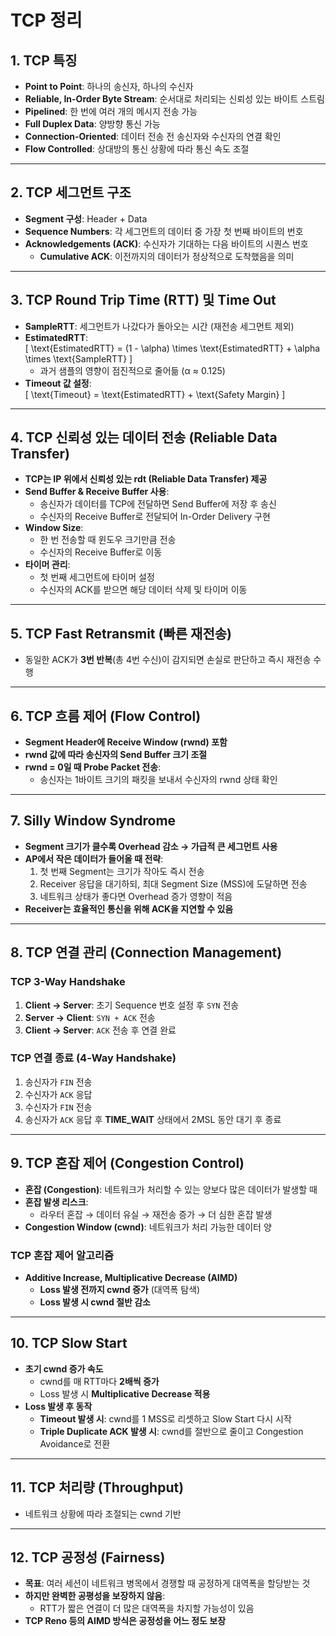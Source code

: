 # TCP 정리

## 1. TCP 특징
- **Point to Point**: 하나의 송신자, 하나의 수신자  
- **Reliable, In-Order Byte Stream**: 순서대로 처리되는 신뢰성 있는 바이트 스트림  
- **Pipelined**: 한 번에 여러 개의 메시지 전송 가능  
- **Full Duplex Data**: 양방향 통신 가능  
- **Connection-Oriented**: 데이터 전송 전 송신자와 수신자의 연결 확인  
- **Flow Controlled**: 상대방의 통신 상황에 따라 통신 속도 조절  

---

## 2. TCP 세그먼트 구조
- **Segment 구성**: Header + Data  
- **Sequence Numbers**: 각 세그먼트의 데이터 중 가장 첫 번째 바이트의 번호  
- **Acknowledgements (ACK)**: 수신자가 기대하는 다음 바이트의 시퀀스 번호  
  - **Cumulative ACK**: 이전까지의 데이터가 정상적으로 도착했음을 의미  

---

## 3. TCP Round Trip Time (RTT) 및 Time Out
- **SampleRTT**: 세그먼트가 나갔다가 돌아오는 시간 (재전송 세그먼트 제외)  
- **EstimatedRTT**:  
  \[
  \text{EstimatedRTT} = (1 - \alpha) \times \text{EstimatedRTT} + \alpha \times \text{SampleRTT}
  \]
  - 과거 샘플의 영향이 점진적으로 줄어듦 (α ≈ 0.125)  
- **Timeout 값 설정**:  
  \[
  \text{Timeout} = \text{EstimatedRTT} + \text{Safety Margin}
  \]

---

## 4. TCP 신뢰성 있는 데이터 전송 (Reliable Data Transfer)
- **TCP는 IP 위에서 신뢰성 있는 rdt (Reliable Data Transfer) 제공**  
- **Send Buffer & Receive Buffer 사용**:  
  - 송신자가 데이터를 TCP에 전달하면 Send Buffer에 저장 후 송신  
  - 수신자의 Receive Buffer로 전달되어 In-Order Delivery 구현  
- **Window Size**:  
  - 한 번 전송할 때 윈도우 크기만큼 전송  
  - 수신자의 Receive Buffer로 이동  
- **타이머 관리**:  
  - 첫 번째 세그먼트에 타이머 설정  
  - 수신자의 ACK를 받으면 해당 데이터 삭제 및 타이머 이동  

---

## 5. TCP Fast Retransmit (빠른 재전송)
- 동일한 ACK가 **3번 반복**(총 4번 수신)이 감지되면 손실로 판단하고 즉시 재전송 수행  

---

## 6. TCP 흐름 제어 (Flow Control)
- **Segment Header에 Receive Window (rwnd) 포함**  
- **rwnd 값에 따라 송신자의 Send Buffer 크기 조절**  
- **rwnd = 0일 때 Probe Packet 전송**:  
  - 송신자는 1바이트 크기의 패킷을 보내서 수신자의 rwnd 상태 확인  

---

## 7. Silly Window Syndrome
- **Segment 크기가 클수록 Overhead 감소 → 가급적 큰 세그먼트 사용**  
- **AP에서 작은 데이터가 들어올 때 전략**:  
  1. 첫 번째 Segment는 크기가 작아도 즉시 전송  
  2. Receiver 응답을 대기하되, 최대 Segment Size (MSS)에 도달하면 전송  
  3. 네트워크 상태가 좋다면 Overhead 증가 영향이 적음  
- **Receiver는 효율적인 통신을 위해 ACK을 지연할 수 있음**  

---

## 8. TCP 연결 관리 (Connection Management)

### **TCP 3-Way Handshake**
1. **Client → Server**: 초기 Sequence 번호 설정 후 `SYN` 전송  
2. **Server → Client**: `SYN + ACK` 전송  
3. **Client → Server**: `ACK` 전송 후 연결 완료  

### **TCP 연결 종료 (4-Way Handshake)**
1. 송신자가 `FIN` 전송  
2. 수신자가 `ACK` 응답  
3. 수신자가 `FIN` 전송  
4. 송신자가 `ACK` 응답 후 **TIME_WAIT** 상태에서 2MSL 동안 대기 후 종료  

---

## 9. TCP 혼잡 제어 (Congestion Control)
- **혼잡 (Congestion)**: 네트워크가 처리할 수 있는 양보다 많은 데이터가 발생할 때  
- **혼잡 발생 리스크**:  
  - 라우터 혼잡 → 데이터 유실 → 재전송 증가 → 더 심한 혼잡 발생  
- **Congestion Window (cwnd)**: 네트워크가 처리 가능한 데이터 양  

### **TCP 혼잡 제어 알고리즘**
- **Additive Increase, Multiplicative Decrease (AIMD)**
  - **Loss 발생 전까지 cwnd 증가** (대역폭 탐색)  
  - **Loss 발생 시 cwnd 절반 감소**  

---

## 10. TCP Slow Start
- **초기 cwnd 증가 속도**  
  - cwnd를 매 RTT마다 **2배씩 증가**  
  - Loss 발생 시 **Multiplicative Decrease 적용**  
- **Loss 발생 후 동작**  
  - **Timeout 발생 시**: cwnd를 1 MSS로 리셋하고 Slow Start 다시 시작  
  - **Triple Duplicate ACK 발생 시**: cwnd를 절반으로 줄이고 Congestion Avoidance로 전환  

---

## 11. TCP 처리량 (Throughput)
- 네트워크 상황에 따라 조절되는 cwnd 기반  

---

## 12. TCP 공정성 (Fairness)
- **목표**: 여러 세션이 네트워크 병목에서 경쟁할 때 공정하게 대역폭을 할당받는 것  
- **하지만 완벽한 공평성을 보장하지 않음**:  
  - RTT가 짧은 연결이 더 많은 대역폭을 차지할 가능성이 있음  
- **TCP Reno 등의 AIMD 방식은 공정성을 어느 정도 보장**  
